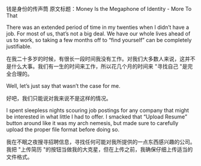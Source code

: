 钱是身份的传声筒
原文标题：Money Is the Megaphone of Identity - More To That

There was an extended period of time in my twenties when I didn’t have a job. For most of us, that’s not a big deal. We have our whole lives ahead of us to work, so taking a few months off to “find yourself” can be completely justifiable.

在我二十多岁的时候，有很长一段时间我没有工作。对我们大多数人来说，这并不是什么大事。我们有一生的时间来工作，所以花几个月的时间来 "寻找自己 "是完全合理的。

Well, let’s just say that wasn’t the case for me.

好吧，我们只能说对我来说不是这样的情况。

I spent sleepless nights scouring job postings for any company that might be interested in what little I had to offer. I smacked that “Upload Resume” button around like it was my arch nemesis, but made sure to carefully upload the proper file format before doing so.

我在不眠之夜搜寻招聘信息，寻找任何可能对我所提供的一点东西感兴趣的公司。我把 "上传简历 "的按钮当做我的大克星，但在上传之前，我确保仔细上传适当的文件格式。

